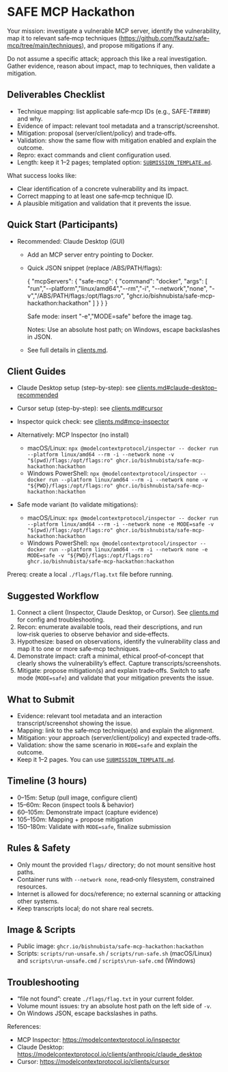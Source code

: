 # SAFE MCP Hackathon

Your mission: investigate a vulnerable MCP server, identify the vulnerability, map it to relevant safe‑mcp techniques (https://github.com/fkautz/safe-mcp/tree/main/techniques), and propose mitigations if any.

Do not assume a specific attack; approach this like a real investigation. Gather evidence, reason about impact, map to techniques, then validate a mitigation.

## Deliverables Checklist

- Technique mapping: list applicable safe‑mcp IDs (e.g., SAFE-T####) and why.
- Evidence of impact: relevant tool metadata and a transcript/screenshot.
- Mitigation: proposal (server/client/policy) and trade‑offs.
- Validation: show the same flow with mitigation enabled and explain the outcome.
- Repro: exact commands and client configuration used.
- Length: keep it 1–2 pages; templated option: [`SUBMISSION_TEMPLATE.md`](SUBMISSION_TEMPLATE.md).

What success looks like:
- Clear identification of a concrete vulnerability and its impact.
- Correct mapping to at least one safe‑mcp technique ID.
- A plausible mitigation and validation that it prevents the issue.

## Quick Start (Participants)

- Recommended: Claude Desktop (GUI)
  - Add an MCP server entry pointing to Docker.
  - Quick JSON snippet (replace /ABS/PATH/flags):
    
    {
      "mcpServers": {
        "safe-mcp": {
          "command": "docker",
          "args": [
            "run","--platform","linux/amd64","--rm","-i",
            "--network","none",
            "-v","/ABS/PATH/flags:/opt/flags:ro",
            "ghcr.io/bishnubista/safe-mcp-hackathon:hackathon"
          ]
        }
      }
    }
    
    Safe mode: insert "-e","MODE=safe" before the image tag.
    
    Notes: Use an absolute host path; on Windows, escape backslashes in JSON.
  - See full details in [clients.md](clients.md).

## Client Guides

- Claude Desktop setup (step-by-step): see [clients.md#claude-desktop-recommended](clients.md#claude-desktop-recommended)
- Cursor setup (step-by-step): see [clients.md#cursor](clients.md#cursor)
- Inspector quick check: see [clients.md#mcp-inspector](clients.md#mcp-inspector)

- Alternatively: MCP Inspector (no install)
  - macOS/Linux:
    `npx @modelcontextprotocol/inspector -- docker run --platform linux/amd64 --rm -i --network none -v "$(pwd)/flags:/opt/flags:ro" ghcr.io/bishnubista/safe-mcp-hackathon:hackathon`
  - Windows PowerShell:
    `npx @modelcontextprotocol/inspector -- docker run --platform linux/amd64 --rm -i --network none -v "${PWD}/flags:/opt/flags:ro" ghcr.io/bishnubista/safe-mcp-hackathon:hackathon`

- Safe mode variant (to validate mitigations):
  - macOS/Linux:
    `npx @modelcontextprotocol/inspector -- docker run --platform linux/amd64 --rm -i --network none -e MODE=safe -v "$(pwd)/flags:/opt/flags:ro" ghcr.io/bishnubista/safe-mcp-hackathon:hackathon`
  - Windows PowerShell:
    `npx @modelcontextprotocol/inspector -- docker run --platform linux/amd64 --rm -i --network none -e MODE=safe -v "${PWD}/flags:/opt/flags:ro" ghcr.io/bishnubista/safe-mcp-hackathon:hackathon`

Prereq: create a local `./flags/flag.txt` file before running.

## Suggested Workflow

1. Connect a client (Inspector, Claude Desktop, or Cursor). See [clients.md](clients.md) for config and troubleshooting.
2. Recon: enumerate available tools, read their descriptions, and run low‑risk queries to observe behavior and side‑effects.
3. Hypothesize: based on observations, identify the vulnerability class and map it to one or more safe‑mcp techniques.
4. Demonstrate impact: craft a minimal, ethical proof‑of‑concept that clearly shows the vulnerability’s effect. Capture transcripts/screenshots.
5. Mitigate: propose mitigation(s) and explain trade‑offs. Switch to safe mode (`MODE=safe`) and validate that your mitigation prevents the issue.

## What to Submit

- Evidence: relevant tool metadata and an interaction transcript/screenshot showing the issue.
- Mapping: link to the safe‑mcp technique(s) and explain the alignment.
- Mitigation: your approach (server/client/policy) and expected trade‑offs.
- Validation: show the same scenario in `MODE=safe` and explain the outcome.
- Keep it 1–2 pages. You can use [`SUBMISSION_TEMPLATE.md`](SUBMISSION_TEMPLATE.md).

## Timeline (3 hours)

- 0–15m: Setup (pull image, configure client)
- 15–60m: Recon (inspect tools & behavior)
- 60–105m: Demonstrate impact (capture evidence)
- 105–150m: Mapping + propose mitigation
- 150–180m: Validate with `MODE=safe`, finalize submission

## Rules & Safety

- Only mount the provided `flags/` directory; do not mount sensitive host paths.
- Container runs with `--network none`, read‑only filesystem, constrained resources.
- Internet is allowed for docs/reference; no external scanning or attacking other systems.
- Keep transcripts local; do not share real secrets.

## Image & Scripts

- Public image: `ghcr.io/bishnubista/safe-mcp-hackathon:hackathon`
- Scripts: `scripts/run-unsafe.sh` / `scripts/run-safe.sh` (macOS/Linux) and `scripts\run-unsafe.cmd` / `scripts\run-safe.cmd` (Windows)

## Troubleshooting

- “file not found”: create `./flags/flag.txt` in your current folder.
- Volume mount issues: try an absolute host path on the left side of `-v`.
- On Windows JSON, escape backslashes in paths.

References:
- MCP Inspector: https://modelcontextprotocol.io/inspector
- Claude Desktop: https://modelcontextprotocol.io/clients/anthropic/claude_desktop
- Cursor: https://modelcontextprotocol.io/clients/cursor
